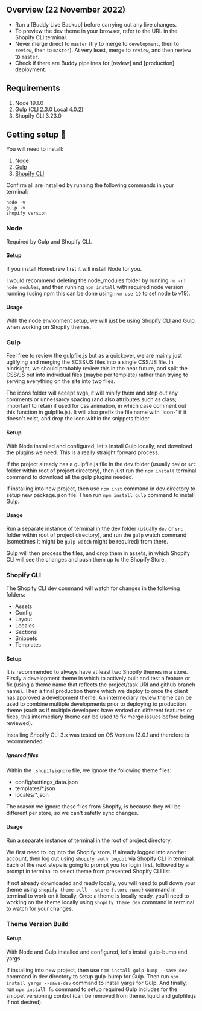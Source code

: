 ## Overview (22 November 2022)

- Run a [Buddy Live Backup] before carrying out any live changes.
- To preview the dev theme in your browser, refer to the URL in the Shopify CLI terminal.
- Never merge direct to `master` (try to merge to `development`, then to `review`, then to `master`). At very least, merge to `review`, and then review to `master`.
- Check if there are Buddy pipelines for [review] and [production] deployment.


## Requirements

1. Node 19.1.0
2. Gulp (CLI 2.3.0 Local 4.0.2)
3. Shopify CLI 3.23.0


## Getting setup 🚀

You will need to install:

 1. [Node](https://nodejs.org/en/download/)
 2. [Gulp](https://gulpjs.com/docs/en/getting-started/quick-start)
 3. [Shopify CLI](https://shopify.dev/themes/tools/cli/install)

Confirm all are installed by running the following commands in your terminal:

```
node -v
gulp -v
shopify version
```


### Node

Required by Gulp and Shopify CLI.

#### Setup

If you install Homebrew first it will install Node for you.

I would recommend deleting the node_modules folder by running `rm -rf node_modules`, and then running `npm install` with required node version running (using npm this can be done using `nvm use 19` to set node to v19).

#### Usage

With the node envionment setup, we will just be using Shopify CLI and Gulp when working on Shopify themes.


### Gulp

Feel free to review the gulpfile.js but as a quickover, we are mainly just uglifying and merging the SCSS/JS files into a single CSS/JS file. In hindsight, we should probably review this in the near future, and split the CSS/JS out into individual files (maybe per template) rather than trying to serving everything on the site into two files. 

The icons folder will accept svgs, it will minify them and strip out any comments or unnessarcy spacing (and also attributes such as class; important to retain if used for css animation, in which case comment out this function in gulpfile.js). It will also prefix the file name with 'icon-' if it doesn't exist, and drop the icon within the snippets folder.

#### Setup

With Node installed and configured, let's install Gulp locally, and download the plugins we need. This is a really straight forward process.

If the project already has a gulpfile.js file in the dev folder (usually `dev` or `src` folder within root of project directory), then just run the `npm install` terminal command to download all the gulp plugins needed.

If installing into new project, then use `npm init` command in dev directory to setup new package.json file. Then run `npm install gulp` command to install Gulp.

#### Usage

Run a separate instance of terminal in the dev folder (usually `dev` or `src` folder within root of project directory), and run the `gulp` watch command (sometimes it might be `gulp watch` might be required) from there. 

Gulp will then process the files, and drop them in assets, in which Shopify CLI will see the changes and push them up to the Shopify Store. 


### Shopify CLI

The Shopify CLI dev command will watch for changes in the following folders:

 - Assets
 - Config
 - Layout
 - Locales
 - Sections
 - Snippets
 - Templates

#### Setup

It is recommended to always have at least two Shopify themes in a store. Firstly a development theme in which to actively built and test a feature or fix (using a theme name that reflects the project/task URI and github branch name). Then a final production theme which we deploy to once the client has approved a development theme. An intermediary review theme can be used to combine multiple developments prior to deploying to production theme (such as if multiple developers have worked on different features or fixes, this intermediary theme can be used to fix merge issues before being reviewed).

Installing Shopify CLI 3.x was tested on OS Ventura 13.0.1 and therefore is recommended.

##### Ignored files

Within the `.shopifyignore` file, we ignore the following theme files:
- config/settings_data.json 
- templates/*.json
- locales/*.json

The reason we ignore these files from Shopify, is because they will be different per store, so we can't safetly sync changes. 

#### Usage

Run a separate instance of terminal in the root of project directory.

We first need to log into the Shopify store. If already logged into another account, then log out using `shopify auth logout` via Shopify CLI in terminal. Each of the next steps is going to prompt you for login first, followed by a prompt in terminal to select theme from presented Shopify CLI list.

If not already downloaded and ready locally, you will need to pull down your theme using `shopify theme pull --store {store-name}` command in terminal to work on it locally. Once a theme is locally ready, you'll need to working on the theme locally using `shopify theme dev` command in terminal to watch for your changes.


### Theme Version Build

#### Setup

With Node and Gulp installed and configured, let's install gulp-bump and yargs.

If installing into new project, then use `npm install gulp-bump --save-dev` command in dev directory to setup gulp-bump for Gulp. Then run `npm install yargs --save-dev` command to install yargs for Gulp. And finally, run `npm install fs` command to setup required Gulp includes for the snippet versioning control (can be removed from theme.liquid and gulpfile.js if not desired).